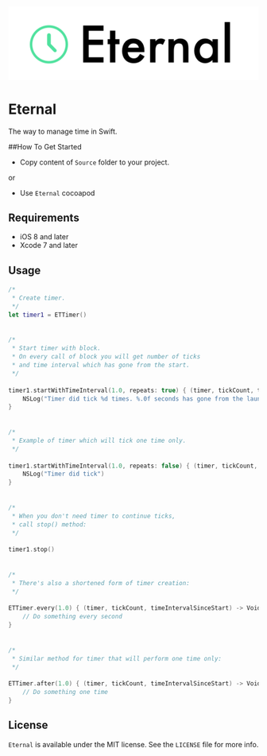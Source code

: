 <p align="center" >
  <img src="https://github.com/igormatyushkin014/Eternal/blob/master/Logo/logo-1024-300.png" alt="Eternal" title="Eternal">
</p>

# Eternal

The way to manage time in Swift.

##How To Get Started

- Copy content of `Source` folder to your project.

or

- Use `Eternal` cocoapod

## Requirements

* iOS 8 and later
* Xcode 7 and later

## Usage

```swift
/*
 * Create timer.
 */
let timer1 = ETTimer()


/*
 * Start timer with block.
 * On every call of block you will get number of ticks
 * and time interval which has gone from the start.
 */

timer1.startWithTimeInterval(1.0, repeats: true) { (timer, tickCount, timeIntervalSinceStart) -> Void in
    NSLog("Timer did tick %d times. %.0f seconds has gone from the launch.", tickCount, timeIntervalSinceStart)
}


/*
 * Example of timer which will tick one time only.
 */

timer1.startWithTimeInterval(1.0, repeats: false) { (timer, tickCount, timeIntervalSinceStart) -> Void in
    NSLog("Timer did tick")
}


/*
 * When you don't need timer to continue ticks,
 * call stop() method:
 */

timer1.stop()


/*
 * There's also a shortened form of timer creation:
 */

ETTimer.every(1.0) { (timer, tickCount, timeIntervalSinceStart) -> Void in
    // Do something every second
}


/*
 * Similar method for timer that will perform one time only:
 */

ETTimer.after(1.0) { (timer, tickCount, timeIntervalSinceStart) -> Void in
    // Do something one time
}

```

## License

`Eternal` is available under the MIT license. See the `LICENSE` file for more info.
